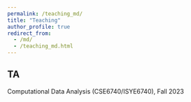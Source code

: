 ```yaml
---
permalink: /teaching_md/
title: "Teaching"
author_profile: true
redirect_from: 
  - /md/
  - /teaching_md.html
---
```


## TA

Computational Data Analysis (CSE6740/ISYE6740), Fall 2023
